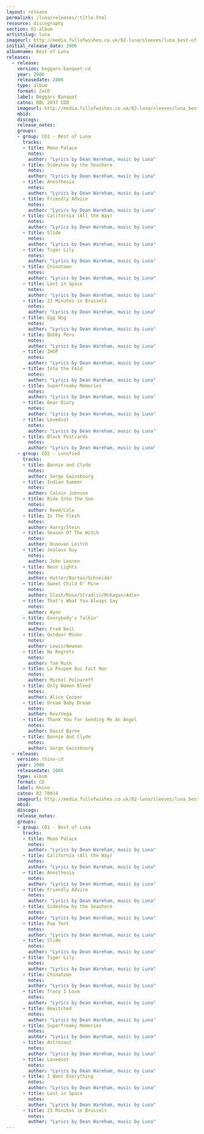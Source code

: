 ```yaml
---
layout: release
permalink: /luna/releases/:title.html
resource: discography
section: 01-album
artistslug: luna
imageurl: http://media.fullofwishes.co.uk/02-luna/sleeves/luna_best-of.jpg
initial_release_date: 2006
albumname: Best of Luna
releases:
  - release: 
    version: beggars-banquet-cd
    year: 2006
    releasedate: 2006
    type: album
    format: 2xCD
    label: Beggars Banquet
    catno: BBL 2037 CDD
    imageurl: http://media.fullofwishes.co.uk/02-luna/sleeves/luna_best-of.jpg
    mbid: 
    discogs: 
    release_notes: 
    groups:
    - group: CD1 - Best of Luna
      tracks:
      - title: Moon Palace
        notes: 
        author: "Lyrics by Dean Wareham, music by Luna"
      - title: Sideshow by the Seashore
        notes: 
        author: "Lyrics by Dean Wareham, music by Luna"
      - title: Anesthesia
        notes: 
        author: "Lyrics by Dean Wareham, music by Luna"
      - title: Friendly Advice
        notes: 
        author: "Lyrics by Dean Wareham, music by Luna"
      - title: California (All the Way)
        notes: 
        author: "Lyrics by Dean Wareham, music by Luna"
      - title: Slide
        notes: 
        author: "Lyrics by Dean Wareham, music by Luna"
      - title: Tiger Lily
        notes: 
        author: "Lyrics by Dean Wareham, music by Luna"
      - title: Chinatown
        notes: 
        author: "Lyrics by Dean Wareham, music by Luna"
      - title: Lost in Space
        notes: 
        author: "Lyrics by Dean Wareham, music by Luna"
      - title: 23 Minutes in Brussels
        notes: 
        author: "Lyrics by Dean Wareham, music by Luna"
      - title: Egg Nog
        notes: 
        author: "Lyrics by Dean Wareham, music by Luna"
      - title: Bobby Peru
        notes: 
        author: "Lyrics by Dean Wareham, music by Luna"
      - title: IHOP
        notes: 
        author: "Lyrics by Dean Wareham, music by Luna"
      - title: Into the Fold
        notes: 
        author: "Lyrics by Dean Wareham, music by Luna"
      - title: Superfreaky Memories
        notes: 
        author: "Lyrics by Dean Wareham, music by Luna"
      - title: Dear Diary
        notes: 
        author: "Lyrics by Dean Wareham, music by Luna"
      - title: Lovedust
        notes: 
        author: "Lyrics by Dean Wareham, music by Luna"
      - title: Black Postcards
        notes: 
        author: "Lyrics by Dean Wareham, music by Luna"
    - group: CD2 - Lunafied
      tracks:
      - title: Bonnie and Clyde 
        notes: 
        author: Serge Gainsbourg
      - title: Indian Summer 
        notes: 
        author: Calvin Johnson
      - title: Ride Into The Sun 
        notes: 
        author: Reed/Cale
      - title: In The Flesh 
        notes: 
        author: Harry/Stein
      - title: Season Of The Witch 
        notes: 
        author: Donovan Leitch
      - title: Jealous Guy 
        notes: 
        author: John Lennon
      - title: Neon Lights 
        notes: 
        author: Hutter/Bartos/Schneider
      - title: Sweet Child O' Mine 
        notes: 
        author: Slash/Rose/Stradlin/McKagan/Adler
      - title: That's What You Always Say 
        notes: 
        author: Wynn
      - title: Everybody's Talkin' 
        notes: 
        author: Fred Neil
      - title: Outdoor Miner 
        notes: 
        author: Lewis/Newman
      - title: No Regrets 
        notes: 
        author: Tom Rush
      - title: La Poupee Qui Fait Non 
        notes: 
        author: Michel Polnareff
      - title: Only Women Bleed 
        notes: 
        author: Alice Cooper
      - title: Dream Baby Dream 
        notes: 
        author: Rev/Vega
      - title: Thank You For Sending Me An Angel 
        notes: 
        author: David Byrne
      - title: Bonnie And Clyde 
        notes: 
        author: Serge Gainsbourg
  - release: 
    version: rhino-cd
    year: 2006
    releasedate: 2006
    type: album
    format: CD
    label: Rhino
    catno: R2 70014
    imageurl: http://media.fullofwishes.co.uk/02-luna/sleeves/luna_best-of.jpg
    mbid: 
    discogs: 
    release_notes: 
    groups:
    - group: CD1 - Best of Luna
      tracks:
      - title: Moon Palace
        notes: 
        author: "Lyrics by Dean Wareham, music by Luna"
      - title: California (All the Way)
        notes: 
        author: "Lyrics by Dean Wareham, music by Luna"
      - title: Anesthesia
        notes: 
        author: "Lyrics by Dean Wareham, music by Luna"
      - title: Friendly Advice
        notes: 
        author: "Lyrics by Dean Wareham, music by Luna"
      - title: Sideshow by the Seashore
        notes: 
        author: "Lyrics by Dean Wareham, music by Luna"
      - title: Pup Tent
        notes: 
        author: "Lyrics by Dean Wareham, music by Luna"
      - title: Slide
        notes: 
        author: "Lyrics by Dean Wareham, music by Luna"
      - title: Tiger Lily
        notes: 
        author: "Lyrics by Dean Wareham, music by Luna"
      - title: Chinatown
        notes: 
        author: "Lyrics by Dean Wareham, music by Luna"
      - title: Tracy I Love
        notes: 
        author: "Lyrics by Dean Wareham, music by Luna"
      - title: Bewitched
        notes: 
        author: "Lyrics by Dean Wareham, music by Luna"
      - title: Superfreaky Memories
        notes: 
        author: "Lyrics by Dean Wareham, music by Luna"
      - title: Astronaut
        notes: 
        author: "Lyrics by Dean Wareham, music by Luna"
      - title: Lovedust
        notes: 
        author: "Lyrics by Dean Wareham, music by Luna"
      - title: I Want Everything
        notes: 
        author: "Lyrics by Dean Wareham, music by Luna"
      - title: Lost in Space
        notes: 
        author: "Lyrics by Dean Wareham, music by Luna"
      - title: 23 Minutes in Brussels
        notes: 
        author: "Lyrics by Dean Wareham, music by Luna"
---
```


